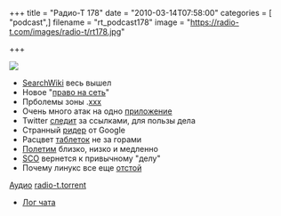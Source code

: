 +++
title = "Радио-Т 178"
date = "2010-03-14T07:58:00"
categories = [ "podcast",]
filename = "rt_podcast178"
image = "https://radio-t.com/images/radio-t/rt178.jpg"

+++

![](https://radio-t.com/images/radio-t/rt178.jpg)

- [SearchWiki](http://habrahabr.ru/blogs/google/87354/) весь вышел
- Новое "[право на сеть](http://internet.cnews.ru/news/line/index.shtml?2010/03/09/382035)"
- Прболемы зоны .[xxx](http://net.compulenta.ru/514172/)
- Очень много атак на одно [приложение](http://itc.ua/node/44783)
- Twitter [следит](http://internetno.net/2010/03/11/twitter-nachal-sledit-za-ssyilkami/) за ссылками, для пользы дела
- Странный [ридер](http://www.mobile-review.com/fullnews/main/2010/March/12.shtml#28554) от Google
- Расцвет [таблеток](http://www.engadget.com/2010/03/12/lenovo-ceo-says-mobile-internet-products-will-soon-account-for/) не за горами
- [Полетим](http://www.engadget.com/2010/03/10/martin-jetpack-priced-at-86-000-mere-mortals-will-soon-be-able/) близко, низко и медленно
- [SCO](http://www.linux.org.ru/news/sco/4634143) вернется к привычному "делу"
- Почему линукс все еще [отстой](http://blogs.zdnet.com/hardware/?p=7532)

[Аудио](http://archive.rucast.net/radio-t/media/rt_podcast178.mp3)
[radio-t.torrent](http://www.radio-t.com/torrents/rt_podcast178.mp3.torrent)

* [Лог чата](http://chat.radio-t.com/logs/radio-t-178.html)
<audio src="http://archive.rucast.net/radio-t/media/rt_podcast178.mp3" preload="none"></audio>